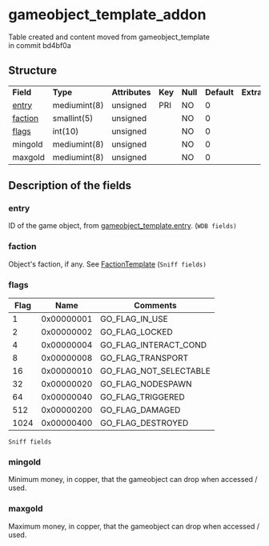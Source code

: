 # gameobject\_template\_addon

Table created and content moved from gameobject\_template in commit bd4bf0a

## Structure

|                                               |              |                |         |          |             |           |             |
|-----------------------------------------------|--------------|----------------|---------|----------|-------------|-----------|-------------|
| **Field**                                     | **Type**     | **Attributes** | **Key** | **Null** | **Default** | **Extra** | **Comment** |
| [entry](#gameobject_template_addon-entry)     | mediumint(8) | unsigned       | PRI     | NO       | 0           |           |             |
| [faction](#gameobject_template_addon-faction) | smallint(5)  | unsigned       |         | NO       | 0           |           |             |
| [flags](#gameobject_template_addon-flags)     | int(10)      | unsigned       |         | NO       | 0           |           |             |
| mingold                                       | mediumint(8) | unsigned       |         | NO       | 0           |           |             |
| maxgold                                       | mediumint(8) | unsigned       |         | NO       | 0           |           |             |

## Description of the fields

### entry

ID of the game object, from [gameobject\_template.entry](https://trinitycore.atlassian.net/wiki/display/tc/gameobject_template#gameobject_template-entry). (`WDB fields)`

### faction

Object's faction, if any. See [FactionTemplate](FactionTemplate) (`Sniff fields)`

### flags

| Flag | Name       | Comments                  |
|------|------------|---------------------------|
| 1    | 0x00000001 | GO\_FLAG\_IN\_USE         |
| 2    | 0x00000002 | GO\_FLAG\_LOCKED          |
| 4    | 0x00000004 | GO\_FLAG\_INTERACT\_COND  |
| 8    | 0x00000008 | GO\_FLAG\_TRANSPORT       |
| 16   | 0x00000010 | GO\_FLAG\_NOT\_SELECTABLE |
| 32   | 0x00000020 | GO\_FLAG\_NODESPAWN       |
| 64   | 0x00000040 | GO\_FLAG\_TRIGGERED       |
| 512  | 0x00000200 | GO\_FLAG\_DAMAGED         |
| 1024 | 0x00000400 | GO\_FLAG\_DESTROYED       |

`Sniff fields`

### mingold

Minimum money, in copper, that the gameobject can drop when accessed / used.

### maxgold

Maximum money, in copper, that the gameobject can drop when accessed / used.
